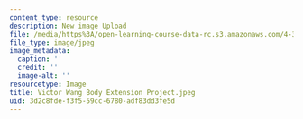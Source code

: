 ```yaml
---
content_type: resource
description: New image Upload
file: /media/https%3A/open-learning-course-data-rc.s3.amazonaws.com/4-301-introduction-to-the-visual-arts-spring-2007/3d2c8fdef3f559cc6780adf83dd3fe5d_VictorWangBodyExtensionProject.jpeg
file_type: image/jpeg
image_metadata:
  caption: ''
  credit: ''
  image-alt: ''
resourcetype: Image
title: Victor Wang Body Extension Project.jpeg
uid: 3d2c8fde-f3f5-59cc-6780-adf83dd3fe5d
---
```

